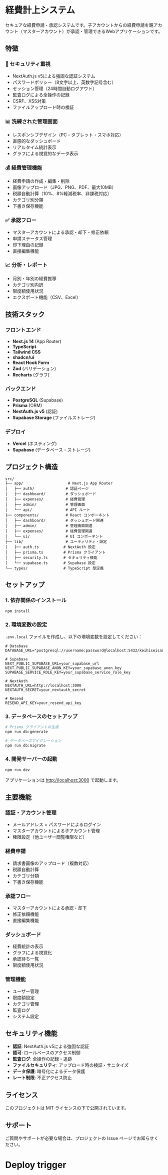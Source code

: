 # 経費計上システム

セキュアな経費申請・承認システムです。子アカウントからの経費申請を親アカウント（マスターアカウント）が承認・管理できるWebアプリケーションです。

## 特徴

### 🔐 セキュリティ重視
- NextAuth.js v5による強固な認証システム
- パスワードポリシー（8文字以上、英数字記号含む）
- セッション管理（24時間自動ログアウト）
- 監査ログによる全操作の記録
- CSRF、XSS対策
- ファイルアップロード時の検証

### 📊 洗練された管理画面
- レスポンシブデザイン（PC・タブレット・スマホ対応）
- 直感的なダッシュボード
- リアルタイム統計表示
- グラフによる視覚的なデータ表示

### 💰 経費管理機能
- 経費申請の作成・編集・削除
- 画像アップロード（JPG、PNG、PDF、最大10MB）
- 税額自動計算（10%、8%軽減税率、非課税対応）
- カテゴリ別分類
- 下書き保存機能

### ✅ 承認フロー
- マスターアカウントによる承認・却下・修正依頼
- 申請ステータス管理
- 却下理由の記録
- 直接編集機能

### 📈 分析・レポート
- 月別・年別の経費推移
- カテゴリ別内訳
- 限度額使用状況
- エクスポート機能（CSV、Excel）

## 技術スタック

### フロントエンド
- **Next.js 14** (App Router)
- **TypeScript**
- **Tailwind CSS**
- **shadcn/ui**
- **React Hook Form**
- **Zod** (バリデーション)
- **Recharts** (グラフ)

### バックエンド
- **PostgreSQL** (Supabase)
- **Prisma** (ORM)
- **NextAuth.js v5** (認証)
- **Supabase Storage** (ファイルストレージ)

### デプロイ
- **Vercel** (ホスティング)
- **Supabase** (データベース・ストレージ)

## プロジェクト構造

```
src/
├── app/                    # Next.js App Router
│   ├── auth/              # 認証ページ
│   ├── dashboard/         # ダッシュボード
│   ├── expenses/          # 経費管理
│   ├── admin/             # 管理画面
│   └── api/               # API ルート
├── components/            # React コンポーネント
│   ├── dashboard/         # ダッシュボード関連
│   ├── admin/             # 管理画面関連
│   ├── expenses/          # 経費管理関連
│   └── ui/                # UI コンポーネント
├── lib/                   # ユーティリティ・設定
│   ├── auth.ts           # NextAuth 設定
│   ├── prisma.ts         # Prisma クライアント
│   ├── security.ts       # セキュリティ機能
│   └── supabase.ts       # Supabase 設定
└── types/                # TypeScript 型定義
```

## セットアップ

### 1. 依存関係のインストール

```bash
npm install
```

### 2. 環境変数の設定

`.env.local` ファイルを作成し、以下の環境変数を設定してください：

```env
# Database
DATABASE_URL="postgresql://username:password@localhost:5432/keihiseisan"

# Supabase
NEXT_PUBLIC_SUPABASE_URL=your_supabase_url
NEXT_PUBLIC_SUPABASE_ANON_KEY=your_supabase_anon_key
SUPABASE_SERVICE_ROLE_KEY=your_supabase_service_role_key

# NextAuth
NEXTAUTH_URL=http://localhost:3000
NEXTAUTH_SECRET=your_nextauth_secret

# Resend
RESEND_API_KEY=your_resend_api_key
```

### 3. データベースのセットアップ

```bash
# Prisma クライアントの生成
npm run db:generate

# データベースマイグレーション
npm run db:migrate
```

### 4. 開発サーバーの起動

```bash
npm run dev
```

アプリケーションは [http://localhost:3000](http://localhost:3000) で起動します。

## 主要機能

### 認証・アカウント管理
- メールアドレス + パスワードによるログイン
- マスターアカウントによる子アカウント管理
- 権限設定（他ユーザー閲覧権限など）

### 経費申請
- 請求書画像のアップロード（複数対応）
- 税額自動計算
- カテゴリ分類
- 下書き保存機能

### 承認フロー
- マスターアカウントによる承認・却下
- 修正依頼機能
- 直接編集機能

### ダッシュボード
- 経費統計の表示
- グラフによる視覚化
- 承認待ち一覧
- 限度額使用状況

### 管理機能
- ユーザー管理
- 限度額設定
- カテゴリ管理
- 監査ログ
- システム設定

## セキュリティ機能

- **認証**: NextAuth.js v5による強固な認証
- **認可**: ロールベースのアクセス制御
- **監査ログ**: 全操作の記録・追跡
- **ファイルセキュリティ**: アップロード時の検証・サニタイズ
- **データ保護**: 暗号化によるデータ保護
- **レート制限**: 不正アクセス防止

## ライセンス

このプロジェクトは MIT ライセンスの下で公開されています。

## サポート

ご質問やサポートが必要な場合は、プロジェクトの Issue ページでお知らせください。


# Deploy trigger
